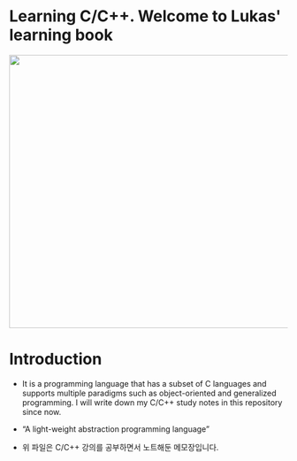 

# Learning C/C++. Welcome to Lukas' learning book


<img src="https://engineering.fb.com/wp-content/uploads/2015/06/1522635669452_11.jpg" width="864" height="494">

# Introduction

* It is a programming language that has a subset of C languages and supports multiple paradigms such as object-oriented and generalized programming. I will write down my C/C++ study notes in this repository since now.

* “A light-weight abstraction programming language” 

* 위 파일은 C/C++ 강의를 공부하면서 노트해둔 메모장입니다.
